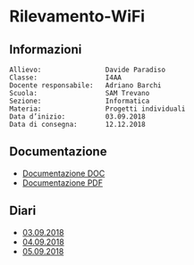 # Rilevamento-WiFi

## Informazioni
    Allievo: 			    Davide Paradiso
	Classe: 		        I4AA
	Docente responsabile: 	Adriano Barchi
	Scuola: 		        SAM Trevano
	Sezione: 		        Informatica
	Materia: 		        Progetti individuali
	Data d’inizio: 		    03.09.2018
	Data di consegna: 	    12.12.2018
    
## Documentazione
- [Documentazione DOC](Documentazione/Documentazione.doc)
- [Documentazione PDF](Documentazione/Documentazione.pdf)

## Diari
- [03.09.2018](Diari/2018_09_03_Prog1_DavideParadiso.pdf)
- [04.09.2018](Diari/2018_09_04_Prog1_DavideParadiso.pdf)
- [05.09.2018](Diari/2018_09_05_Prog1_DavideParadiso.pdf)